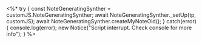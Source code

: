 <%*
try {
	const NoteGeneratingSynther = customJS.NoteGeneratingSynther;
	await NoteGeneratingSynther._setUp(tp, customJS);
	await NoteGeneratingSynther.createMyNoteOld();
} catch(error) {
	console.log(error);
	new Notice("Script interrupt. Check console for more info");
}
%>